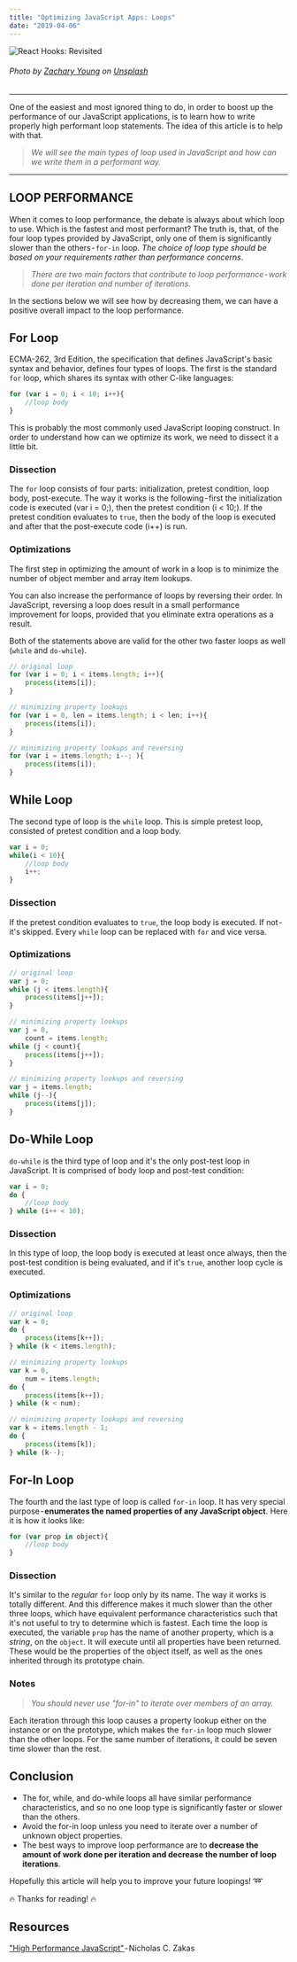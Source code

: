 ```yaml
---
title: "Optimizing JavaScript Apps: Loops"
date: "2019-04-06"
---
```


![React Hooks: Revisited](./optimizing-javascript-apps-loops.jpg)
###### Photo by [Zachary Young](https://unsplash.com/photos/7NtiJBowheE?utm_source=unsplash&utm_content=creditCopyText) on [Unsplash](https://unsplash.com/search/photos/loops?utm_source=unsplash&utm_content=creditCopyText)
---

One of the easiest and most ignored thing to do, in order to boost up the performance of our JavaScript applications, is to learn how to write properly high performant loop statements. The idea of this article is to help with that.


>_We will see the main types of loop used in JavaScript and how can we write them in a performant way._

___

## LOOP PERFORMANCE
When it comes to loop performance, the debate is always about which loop to use. Which is the fastest and most performant? The truth is, that, of the four loop types provided by JavaScript, only one of them is significantly slower than the others - ```for-in``` loop. _The choice of loop type should be based on your requirements rather than performance concerns_.

>_There are two main factors that contribute to loop performance - work done per iteration and number of iterations._

In the sections below we will see how by decreasing them, we can have a positive overall impact to the loop performance.

## For Loop
ECMA-262, 3rd Edition, the specification that defines JavaScript's basic syntax and behavior, defines four types of loops. The first is the standard ```for``` loop, which shares its syntax with other C-like languages:

```jsx
for (var i = 0; i < 10; i++){
    //loop body
}
```

This is probably the most commonly used JavaScript looping construct. In order to understand how can we optimize its work, we need to dissect it a little bit.

### Dissection
The ```for``` loop consists of four parts: initialization, pretest condition, loop body, post-execute. The way it works is the following - first the initialization code is executed (var i = 0;), then the pretest condition (i < 10;). If the pretest condition evaluates to ```true```, then the body of the loop is executed and after that the post-execute code (i++) is run.

### Optimizations
The first step in optimizing the amount of work in a loop is to minimize the number of object member and array item lookups.

You can also increase the performance of loops by reversing their order. In JavaScript, reversing a loop does result in a small performance improvement for loops, provided that you eliminate extra operations as a result.

Both of the statements above are valid for the other two faster loops as well (```while``` and ```do-while```).

```jsx
// original loop
for (var i = 0; i < items.length; i++){
    process(items[i]);
}

// minimizing property lookups
for (var i = 0, len = items.length; i < len; i++){
    process(items[i]);
}

// minimizing property lookups and reversing
for (var i = items.length; i--; ){
    process(items[i]);
}
```

## While Loop
The second type of loop is the ```while``` loop. This is simple pretest loop, consisted of pretest condition and a loop body.

```jsx
var i = 0;
while(i < 10){
    //loop body
    i++;
}
```

### Dissection
If the pretest condition evaluates to ```true```, the loop body is executed. If not - it's skipped. Every ```while``` loop can be replaced with ```for``` and vice versa.

### Optimizations

```jsx
// original loop
var j = 0;
while (j < items.length){
    process(items[j++]);
}

// minimizing property lookups
var j = 0,
    count = items.length;
while (j < count){
    process(items[j++]);
}

// minimizing property lookups and reversing
var j = items.length;
while (j--){
    process(items[j]);
}
```

## Do-While Loop

```do-while``` is the third type of loop and it's the only post-test loop in JavaScript. It is comprised of body loop and post-test condition:

```jsx
var i = 0;
do {
    //loop body
} while (i++ < 10);
```

### Dissection
In this type of loop, the loop body is executed at least once always, then the post-test condition is being evaluated, and if it's ```true```, another loop cycle is executed.

### Optimizations
```jsx
// original loop
var k = 0;
do {
    process(items[k++]);
} while (k < items.length);

// minimizing property lookups
var k = 0,
    num = items.length;
do {
    process(items[k++]);
} while (k < num);

// minimizing property lookups and reversing
var k = items.length - 1;
do {
    process(items[k]);
} while (k--);
```

## For-In Loop
The fourth and the last type of loop is called ```for-in``` loop. It has very special purpose - __enumerates the named properties of any JavaScript object__. Here it is how it looks like:

```jsx
for (var prop in object){
    //loop body
}
```

### Dissection
It's similar to the _regular_ ```for``` loop only by its name. The way it works is totally different. And this difference makes it much slower than the other three loops, which have equivalent performance characteristics such that it's not useful to try to determine which is fastest. Each time the loop is executed, the variable ```prop``` has the name of another property, which is a _string_, on the ```object```. It will execute until all properties have been returned. These would be the properties of the object itself, as well as the ones inherited through its prototype chain.

### Notes
>_You should never use "for-in" to iterate over members of an array._

Each iteration through this loop causes a property lookup either on the instance or on the prototype, which makes the ```for-in``` loop much slower than the other loops. For the same number of iterations, it could be seven time slower than the rest.

## Conclusion
- The for, while, and do-while loops all have similar performance characteristics, and so no one loop type is significantly faster or slower than the others.
- Avoid the for-in loop unless you need to iterate over a number of unknown object properties.
- The best ways to improve loop performance are to __decrease the amount of work done per iteration and decrease the number of loop iterations__.

Hopefully this article will help you to improve your future loopings! ➿

🔥 Thanks for reading! 🔥

## Resources
["High Performance JavaScript" ](https://www.amazon.com/High-Performance-JavaScript-Application-Interfaces/dp/059680279X)- Nicholas C. Zakas
